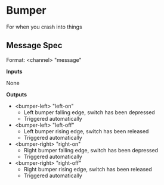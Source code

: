 # Bumper

For when you crash into things

## Message Spec

Format: \<channel> "message"

**Inputs**

None

**Outputs**

* \<bumper-left> "left-on"
  * Left bumper falling edge, switch has been depressed
  * Triggered automatically
* \<bumper-left> "left-off"
  * Left bumper rising edge, switch has been released
  * Triggered automatically
* \<bumper-right> "right-on"
  * Right bumper falling edge, switch has been depressed
  * Triggered automatically
* \<bumper-right> "right-off"
  * Right bumper rising edge, switch has been released 
  * Triggered automatically